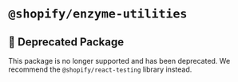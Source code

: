 # `@shopify/enzyme-utilities`

## 🛑 Deprecated Package

This package is no longer supported and has been deprecated. We recommend the `@shopify/react-testing` library instead.
